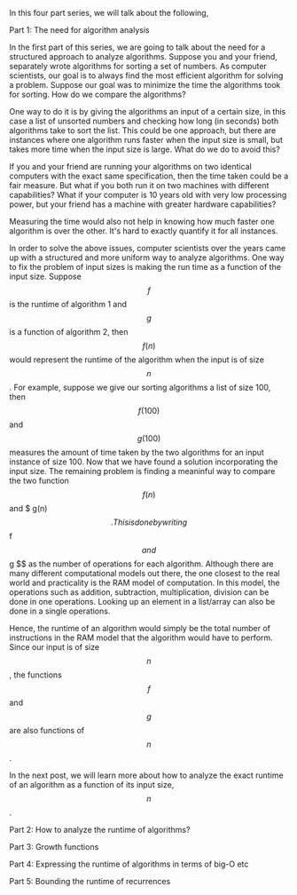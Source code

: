 In this four part series, we will talk about the following, 

Part 1: The need for algorithm analysis 

In the first part of this series, we are going to talk about the need for a structured approach to analyze algorithms. Suppose 
you and your friend, separately wrote algorithms for sorting a set of numbers. As computer scientists, our goal is to always find the 
most efficient algorithm for solving a problem. Suppose our goal was to minimize the time the algorithms took for sorting. How do we compare 
the algorithms? 

One way to do it is by giving the algorithms an input of a certain size, in this case a list of unsorted numbers and checking 
how long (in seconds) both algorithms take to sort the list. This could be one approach, but there are instances where one algorithm runs 
faster when the input size is small, but takes more time when the input size is large. What do we do to avoid this? 

If you and your friend are running your algorithms on two identical computers with the exact same specification, then the time 
taken could be a fair measure. But what if you both run it on two machines with different capabilities? What if your computer is 
10 years old with very low processing power, but your friend has a machine with greater hardware capabilities? 

Measuring the time would also not help in knowing how much faster one algorithm is over the other. It's hard to exactly quantify it for
 all instances. 
 
In order to solve the above issues, computer scientists over the years came up with a structured and more uniform way to analyze 
algorithms. One way to fix the problem of input sizes is making the run time as a function of the input size. Suppose $$ f $$ is 
the runtime of algorithm 1 and $$ g $$ is a function of algorithm 2, then $$ f(n) $$ would represent the runtime of the algorithm when 
the input is of size $$ n $$. For example, suppose we give our sorting algorithms a list of size 100, then $$ f(100) $$ and $$ g(100) $$ 
 measures the amount of time taken by the two algorithms for an input instance of size 100. Now that we have found a solution incorporating the input size. The remaining problem is finding a meaninful way to compare the two function $$ f(n) $$ and $ g(n) $$.
 This is done by writing $$ f $$ and $$ g $$ as the number of operations for each algorithm. Although there are many different computational models out there, the one closest to the real world and practicality is the RAM model of computation. In this model, the operations such as addition, subtraction, multiplication, division can be done in one operations. Looking up an element in a list/array can also be done in a single operations. 
 
Hence, the runtime of an algorithm would simply be the total number of instructions in the RAM model that the algorithm would have to perform. Since our input is of size $$ n $$, the functions $$ f $$ and $$ g $$ are also functions of $$ n $$. 
 
 In the next post, we will learn more about how to analyze the exact runtime of an algorithm as a function of its input size, $$ n $$. 


Part 2: How to analyze the runtime of algorithms? 

Part 3: Growth functions 

Part 4: Expressing the runtime of algorithms in terms of big-O etc

Part 5: Bounding the runtime of recurrences
